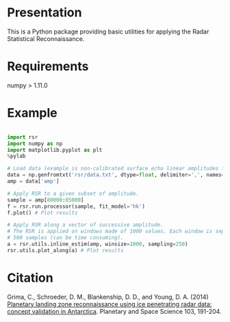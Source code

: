 # Presentation

This is a Python package providing basic utilities for applying the Radar Statistical Reconnaissance.


# Requirements


numpy > 1.11.0



# Example




```python

import rsr
import numpy as np
import matplotlib.pyplot as plt
%pylab

# Load data (example is non-calibrated surface echo linear amplitudes from SHARAD orbit 0887601)
data = np.genfromtxt('rsr/data.txt', dtype=float, delimiter=',', names=True)
amp = data['amp']

# Apply RSR to a given subset of amplitude.
sample = amp[80000:85000]
f = rsr.run.processor(sample, fit_model='hk')
f.plot() # Plot results

# Apply RSR along a vector of successive amplitude.
# The RSR is applied on windows made of 1000 values. Each window is separated by
# 500 samples (can be time consuming).
a = rsr.utils.inline_estim(amp, winsize=1000, sampling=250)
rsr.utils.plot_along(a) # Plot results
```




# Citation

Grima, C., Schroeder, D. M., Blankenship, D. D., and Young, D. A. (2014) [Planetary landing zone reconnaissance using ice penetrating radar data: concept validation in Antarctica][1]. Planetary and Space Science 103, 191-204.



  [1]: http://www.sciencedirect.com/science/article/pii/S0032063314002244

